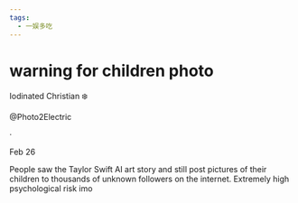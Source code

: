 ```yaml
---
tags:
  - 一娱多吃
---
```

# warning for children photo

Iodinated Christian ❄️

@Photo2Electric

·

Feb 26

People saw the Taylor Swift AI art story and still post pictures of their children to thousands of unknown followers on the internet. Extremely high psychological risk imo
